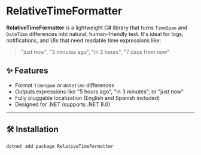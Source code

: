 # RelativeTimeFormatter

**RelativeTimeFormatter** is a lightweight C# library that turns `TimeSpan` and `DateTime` differences into natural, human-friendly text. It's ideal for logs, notifications, and UIs that need readable time expressions like:

> "just now", "3 minutes ago", "in 2 hours", "7 days from now"

## ✨ Features

- Format `TimeSpan` or `DateTime` differences
- Outputs expressions like "5 hours ago", "in 3 minutes", or "just now"
- Fully pluggable localization (English and Spanish included)
- Designed for .NET (supports .NET 8.0)

---

## 🛠 Installation

```bash
dotnet add package RelativeTimeFormatter

